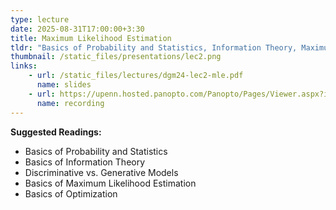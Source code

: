 ```yaml
---
type: lecture
date: 2025-08-31T17:00:00+3:30
title: Maximum Likelihood Estimation 
tldr: "Basics of Probability and Statistics, Information Theory, Maximum Likelihood Estimation"
thumbnail: /static_files/presentations/lec2.png
links: 
    - url: /static_files/lectures/dgm24-lec2-mle.pdf
      name: slides
    - url: https://upenn.hosted.panopto.com/Panopto/Pages/Viewer.aspx?id=9cbfd000-3fd1-4db3-9e08-b1df000a3bef
      name: recording
---
```

**Suggested Readings:**
- Basics of Probability and Statistics
- Basics of Information Theory
- Discriminative vs. Generative Models
- Basics of Maximum Likelihood Estimation
- Basics of Optimization
